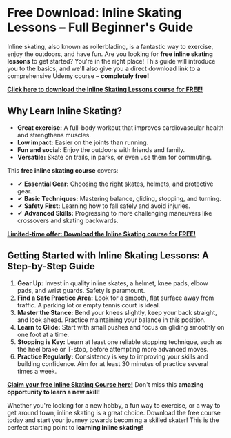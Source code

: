 # Free Download: Inline Skating Lessons – Full Beginner's Guide

Inline skating, also known as rollerblading, is a fantastic way to exercise, enjoy the outdoors, and have fun. Are you looking for **free inline skating lessons** to get started? You're in the right place! This guide will introduce you to the basics, and we'll also give you a direct download link to a comprehensive Udemy course – **completely free!**

[**Click here to download the Inline Skating Lessons course for FREE!**](https://udemywork.com/inline-skating-lessons)

## Why Learn Inline Skating?

*   **Great exercise:** A full-body workout that improves cardiovascular health and strengthens muscles.
*   **Low impact:** Easier on the joints than running.
*   **Fun and social:** Enjoy the outdoors with friends and family.
*   **Versatile:** Skate on trails, in parks, or even use them for commuting.

This **free inline skating course** covers:

*   ✔ **Essential Gear:** Choosing the right skates, helmets, and protective gear.
*   ✔ **Basic Techniques:** Mastering balance, gliding, stopping, and turning.
*   ✔ **Safety First:** Learning how to fall safely and avoid injuries.
*   ✔ **Advanced Skills:** Progressing to more challenging maneuvers like crossovers and skating backwards.

[**Limited-time offer: Download the Inline Skating course for FREE!**](https://udemywork.com/inline-skating-lessons)

## Getting Started with Inline Skating Lessons: A Step-by-Step Guide

1.  **Gear Up:** Invest in quality inline skates, a helmet, knee pads, elbow pads, and wrist guards. Safety is paramount.
2.  **Find a Safe Practice Area:** Look for a smooth, flat surface away from traffic. A parking lot or empty tennis court is ideal.
3.  **Master the Stance:** Bend your knees slightly, keep your back straight, and look ahead. Practice maintaining your balance in this position.
4.  **Learn to Glide:** Start with small pushes and focus on gliding smoothly on one foot at a time.
5.  **Stopping is Key:** Learn at least one reliable stopping technique, such as the heel brake or T-stop, before attempting more advanced moves.
6.  **Practice Regularly:** Consistency is key to improving your skills and building confidence. Aim for at least 30 minutes of practice several times a week.

[**Claim your free Inline Skating Course here!**](https://udemywork.com/inline-skating-lessons) Don't miss this **amazing opportunity to learn a new skill!**

Whether you're looking for a new hobby, a fun way to exercise, or a way to get around town, inline skating is a great choice. Download the free course today and start your journey towards becoming a skilled skater! This is the perfect starting point to **learning inline skating!**
